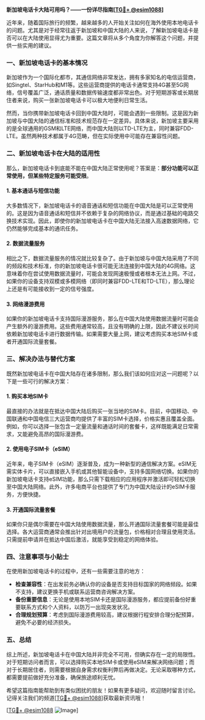 **新加坡电话卡大陆可用吗？——一份详尽指南[[TG💪+ @esim1088](https://t.me/s/esim1088)]**

近年来，随着国际旅行的频繁，越来越多的人开始关注如何在海外使用本地电话卡的问题。尤其是对于经常往返于新加坡和中国大陆的人来说，了解新加坡电话卡是否可以在大陆使用显得尤为重要。这篇文章将从多个角度为你解答这个问题，并提供一些实用的建议。

### 一、新加坡电话卡的基本情况

新加坡作为一个国际化都市，其通信网络非常发达，拥有多家知名的电信运营商，如Singtel、StarHub和M1等。这些运营商提供的电话卡通常支持4G甚至5G网络，信号覆盖广泛，通话质量和数据传输速度都非常出色。对于短期游客或长期居住者来说，购买一张新加坡电话卡可以极大地便利日常生活。

然而，当你携带新加坡电话卡回到中国大陆时，可能会遇到一些限制。这是因为新加坡与中国大陆的通信标准和技术规范存在一定差异。具体来说，新加坡主要采用的是全球通用的GSM和LTE网络，而中国大陆则以TD-LTE为主，同时兼容FDD-LTE。虽然两种技术都属于4G范畴，但在实际使用中可能存在兼容性问题。

### 二、新加坡电话卡在大陆的适用性

那么，新加坡电话卡到底能不能在中国大陆正常使用呢？答案是：**部分功能可以正常使用，但某些特定服务可能受限**。

#### 1. 基本通话与短信功能
大多数情况下，新加坡电话卡的语音通话和短信功能在中国大陆是可以正常使用的。这是因为语音通话和短信并不依赖于复杂的网络协议，而是通过基础的电路交换技术实现。因此，即使你的新加坡电话卡在中国大陆无法接入高速数据网络，它仍然能够完成基本的通讯任务。

#### 2. 数据流量服务
相比之下，数据流量服务的情况就比较复杂了。由于新加坡与中国大陆采用了不同的频段和技术标准，你的新加坡电话卡很可能无法连接到中国大陆的4G网络。这意味着你在尝试使用数据流量时，可能会发现网速极慢或者根本无法上网。不过，如果你的设备支持双模或多模网络（即同时兼容FDD-LTE和TD-LTE），那么理论上还是有可能接收到一定的信号强度。

#### 3. 网络漫游费用
如果你的新加坡电话卡支持国际漫游服务，那么在中国大陆使用数据流量时可能会产生额外的漫游费用。这些费用通常较高，且没有明确的上限，因此不建议长时间依赖新加坡电话卡进行数据传输。如果需要大量上网，建议考虑购买本地SIM卡或者开通国际流量套餐。

### 三、解决办法与替代方案

既然新加坡电话卡在中国大陆存在诸多限制，那么我们该如何应对这一问题呢？以下是一些可行的解决方案：

#### 1. 购买本地SIM卡
最直接的办法就是在抵达中国大陆后购买一张当地的SIM卡。目前，中国移动、中国联通和中国电信三大运营商均提供了丰富的SIM卡选择，价格实惠且覆盖全面。例如，你可以选择一张包含一定量流量和通话时间的套餐卡，这样既能满足日常需求，又能避免高昂的国际漫游费。

#### 2. 使用电子SIM卡（eSIM）
近年来，电子SIM卡（eSIM）逐渐普及，成为一种新型的通信解决方案。eSIM无需实体卡片，可以直接嵌入手机或其他智能设备中，支持多国网络切换。如果你的新加坡电话卡支持eSIM功能，那么只需下载相应的应用程序并激活即可轻松切换至中国大陆网络。此外，许多电商平台也提供了专门为中国大陆设计的eSIM卡服务，方便快捷。

#### 3. 开通国际流量套餐
如果你只是偶尔需要在中国大陆使用数据流量，那么开通国际流量套餐可能是最佳选择。各大运营商通常会推出针对出境用户的流量包，价格相对合理且使用灵活。只需提前申请并在抵达中国后激活，就能享受到稳定的网络体验。

### 四、注意事项与小贴士

在使用新加坡电话卡的过程中，还有一些需要注意的地方：

- **检查兼容性**：在出发前务必确认你的设备是否支持目标国家的网络频段。如果不支持，建议更换手机或联系运营商咨询解决方案。
- **备份重要信息**：无论是使用本地SIM卡还是国际漫游服务，都应提前备份好重要联系方式和个人资料，以防万一出现突发状况。
- **合理规划预算**：考虑到国际漫游费用较高，建议根据行程安排合理分配预算，避免不必要的经济损失。

### 五、总结

综上所述，新加坡电话卡在中国大陆并非完全不可用，但确实存在一定的局限性。对于短期访问者而言，可以选择购买本地SIM卡或使用eSIM来解决网络问题；而对于长期居住者，则需要根据自身需求权衡利弊后再做决定。无论采取哪种方式，都需要提前做好充分准备，确保旅途顺利无忧。

希望这篇指南能帮助到有类似困扰的朋友！如果有更多疑问，欢迎随时留言讨论。记得关注我们的频道[[TG💪+ @esim1088](https://t.me/s/esim1088)]获取最新资讯哦！

[[TG💪+ @esim1088](https://t.me/s/esim1088) ![Image](https://i.postimg.cc/4NQfJmqS/Snipaste-2025-05-13-00-14-12.png)]
